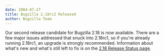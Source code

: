 ```yaml
---
date: 2004-07-27
title: Bugzilla 2.18rc2 Released
author: Bugzilla Team
---
```


Our second release candidate for Bugzilla 2.18 is now available. There are a few major issues addressed that snuck into 2.18rc1, so if you're already running 2.18rc1, an upgrade is strongly recommended. Information about what's new and what's still left to fix is on the [2.18 Release Status page](/releases/2.18/).

